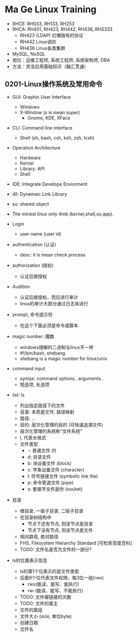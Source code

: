 # Ma Ge Linux Training

* RHCE: RH033, RH133, RH253
* RHCA: RH401, RH423, RH442, RH436, RHS333
  * RH423 (LDAP) 红帽独有的协议
  * RH442 Linux调优
  * RH436 Linux各类集群 
* MySQL, NoSQL
* 岗位：运维工程师, 系统工程师, 系统架构师, DBA
* 方法：灵活应用基础知识（融汇贯通）

## 0201-Linux操作系统及常用命令

* GUI: Graphic User Interface
  * Windows
  * X-Window (x is mean super)
    * Gnome, KDE, XFace

* CLI: Command line interface
  * Shell (sh, bash, csh, ksh, zsh, tcsh)
  
* Operation Architecture
  * Hardware
  * Kernel
  * Library: API
  * Shell

* IDE: Integrate Develope Enviorment
* dll: Dynamaic Link Library
* so: shared object
* The minest linux only 4mb (kernel,shell,so,app).

* Login
  * user name (user id)

* authentication (认证)
  * desc: it is mean check process

* authorization (授权)
  * 认证后做授权
  
* Audition
  * 认证后做授权，而后进行审计
  * linux的审计大部分通过日志来进行

* prompt, 命令提示符
  * 在这个下面必须是命令或脚本

* magic number: 魔数
  * windows理解的二进制与linux不一样
  * #!/bin/bash, shebang
  * shebang is a magic number for linux/unix

* command input
  * syntax: command options.. arguments..
  * 短选项, 长选项

* list: ls
  * 列出指定路径下的文件
  * 目录: 本质是文件, 路径映射
  * 路径: ...
  * 目的: 层次化管理的目的 (可快速追溯文件)
  * 层次化管理的系统称“文件系统”
  * l, 代表长格式
  * 文件类型
    * -: 普通文件 (f)
    * d: 目录文件
    * b: 块设备文件 (block)
    * c: 字条设备文件 (character)
    * l: 符号链接文件 (symbolic link file)
    * p: 命令管道文件 (pipe)
    * s: 套接字文件是你 (socket)

* 目录
  * 根目录, 一级子目录, 二级子目录
  * 在目录树结构中
    * 节点下还有节点, 则该节点是目录
    * 节点下没有节点, 则该节点是文件
  * 相对路径, 绝对路径
  * FHS, Filesystem Hierarchy Standard [可检索百度百科]
  * TODO: 文件名是否为文件的一部分?
  
* ls的位置表示信息
  * ls的第1个位表示的是文件类型
  * 后面9个位代表文件权限，每3位一组(rwx)
    * rwx(能读、能写、能执行)
    * rw-(能读、能写、不能执行)
  * TODO: 文件硬链接的次数
  * TODO: 文件的属主
  * 文件的属组
  * 文件大小 (size, 单位byte)
  * 创建日期
  * 文件名
